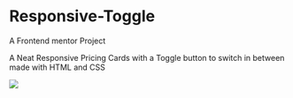 # Responsive-Toggle
A Frontend mentor Project 

A Neat Responsive Pricing Cards with a Toggle button to switch in between made with HTML and CSS
<table>
  <tr>
      <img src='https://user-images.githubusercontent.com/48892912/165007098-b5639c93-861e-42ed-9b8b-bde640713a5e.png'
      
  </tr>

</table>


